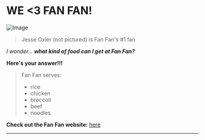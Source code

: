 # WE <3 FAN FAN!
![Image](https://lajolla.com/wp-content/uploads/2022/06/Fan-Fan-UCSD-Chinese-Food-Festival.jpg)
> Jesse Oxler (not pictured) is Fan Fan's #1 fan

*I wonder...*
***what kind of food can I get at Fan Fan?***

**Here's your answer!!!**

> Fan Fan serves:
> * rice
> * chicken
> * broccoli
> * beef
> * noodles

**Check out the Fan Fan website:**
[here](https://fanfangroup.com/)

---
